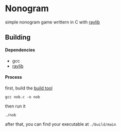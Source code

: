 # Nonogram
simple nonogram game writtern in C with [raylib](https://www.raylib.com/)

## Building
#### Dependencies
 - gcc
 - [raylib](https://www.raylib.com/)

#### Process
first, build the [build tool](https://github.com/tsoding/nobuild)
```shell
gcc nob.c -o nob
```

then run it
```shell
./nob
```

after that, you can find your executable at `./build/main`
